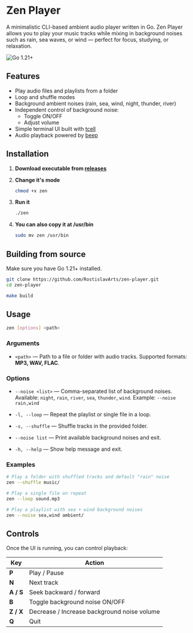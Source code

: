 # Zen Player

A minimalistic CLI-based ambient audio player written in Go.
Zen Player allows you to play your music tracks while mixing in background noises such as rain, sea waves, or wind — perfect for focus, studying, or relaxation.

![Go 1.21+](https://img.shields.io/badge/Go-1.21+-blue.svg)

## Features

- Play audio files and playlists from a folder
- Loop and shuffle modes
- Background ambient noises (rain, sea, wind, night, thunder, river)
- Independent control of background noise:
  - Toggle ON/OFF
  - Adjust volume
- Simple terminal UI built with [tcell](https://github.com/gdamore/tcell)
- Audio playback powered by [beep](https://github.com/gopxl/beep)

## Installation
1. **Download executable from [releases](https://github.com/RostislavArts/zen-player/releases)**

2. **Change it's mode**
   ```bash
   chmod +x zen
   ```

3. **Run it**
   ```bash
   ./zen 
   ```

4. **You can also copy it at /usr/bin**
   ```bash
   sudo mv zen /usr/bin
   ```

## Building from source
Make sure you have Go 1.21+ installed.

```bash
git clone https://github.com/RostislavArts/zen-player.git
cd zen-player

make build
```

## Usage

```bash
zen [options] <path>
```

### Arguments

* `<path>` — Path to a file or folder with audio tracks.
  Supported formats: **MP3, WAV, FLAC**.

### Options

* `--noise <list>` — Comma-separated list of background noises.
  Available: `night`, `rain`, `river`, `sea`, `thunder`, `wind`.
  Example: `--noise rain,wind`

* `-l, --loop` — Repeat the playlist or single file in a loop.

* `-s, --shuffle` — Shuffle tracks in the provided folder.

* `--noise list` — Print available background noises and exit.

* `-h, --help` — Show help message and exit.

### Examples

```bash
# Play a folder with shuffled tracks and default "rain" noise
zen --shuffle music/

# Play a single file on repeat
zen --loop sound.mp3

# Play a playlist with sea + wind background noises
zen --noise sea,wind ambient/
```

## Controls

Once the UI is running, you can control playback:

| Key       | Action                                      |
| --------- | ------------------------------------------- |
| **P**     | Play / Pause                                |
| **N**     | Next track                                  |
| **A / S** | Seek backward / forward                     |
| **B**     | Toggle background noise ON/OFF              |
| **Z / X** | Decrease / Increase background noise volume |
| **Q**     | Quit                                        |
